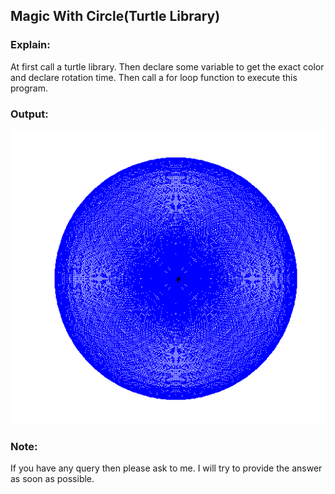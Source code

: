 ## Magic With Circle(Turtle Library)
### Explain:
At first call a turtle library. Then declare some variable to get the exact color and declare rotation time. Then call a for loop function to execute this program.

### Output:
![MagicWithCircle](https://github.com/chinmayroy/MagicWithCircle-Turtle-Library/blob/main/MagicWithCircle.png?raw=true "Magic With Circle (Turtle Library)")

### Note: 
If you have any query then please ask to me. I will try to provide the answer as soon as possible.
